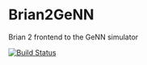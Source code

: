 Brian2GeNN
==========

Brian 2 frontend to the GeNN simulator

[![Build Status](https://dev.azure.com/brian-team/Brian2GeNN/_apis/build/status/brian-team.brian2genn)](https://dev.azure.com/brian-team/Brian2GeNN/_build/latest?definitionId=1)
